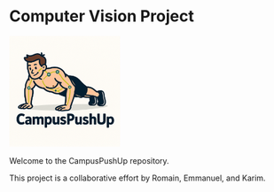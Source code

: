
# Computer Vision Project

<img src="logo.png" width="200" />

Welcome to the CampusPushUp repository. 

This project is a collaborative effort by Romain, Emmanuel, and Karim.


